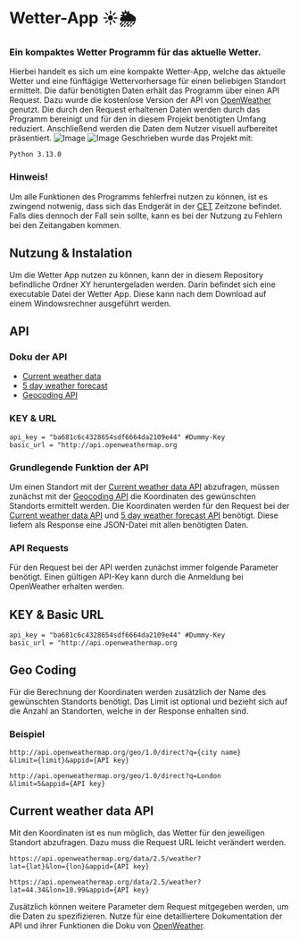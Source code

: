 # Wetter-App ☀️🌦️
### Ein kompaktes Wetter Programm für das aktuelle Wetter. 

Hierbei handelt es sich um eine kompakte Wetter-App, welche das aktuelle Wetter und eine fünftägige Wettervorhersage für einen beliebigen Standort ermittelt. Die dafür benötigten Daten erhält das Programm über einen API Request. Dazu wurde die kostenlose Version der API von [OpenWeather](https://openweathermap.org/) genutzt. Die durch den Request erhaltenen Daten werden durch das Programm bereinigt und für den in diesem Projekt benötigten Umfang reduziert. Anschließend werden die Daten dem Nutzer visuell aufbereitet präsentiert. 
![Image](https://github.com/user-attachments/assets/9a7ee1b4-bc07-4b37-ba70-c6accab4e781)
![Image](https://github.com/user-attachments/assets/7b4c32b2-0fe0-420f-8dc2-3481027cdb1f)
Geschrieben wurde das Projekt mit:
```
Python 3.13.0
```
### Hinweis!
Um alle Funktionen des Programms fehlerfrei nutzen zu können, ist es zwingend notwenig, dass sich das Endgerät in der [CET](https://www.timeanddate.com/time/zones/cet) Zeitzone befindet. Falls dies dennoch der Fall sein sollte, kann es bei der Nutzung zu Fehlern bei den Zeitangaben kommen.
## Nutzung & Instalation
Um die Wetter App nutzen zu können, kann der in diesem Repository befindliche Ordner XY heruntergeladen werden. Darin befindet sich eine executable Datei der Wetter App. Diese kann nach dem Download auf einem Windowsrechner ausgeführt werden. 
## API
### Doku der API
* [Current weather data](https://openweathermap.org/current)
* [5 day weather forecast](https://openweathermap.org/forecast5)
* [Geocoding API](https://openweathermap.org/api/geocoding-api)
### KEY & URL
```
api_key = "ba681c6c4328654sdf6664da2109e44" #Dummy-Key
basic_url = "http://api.openweathermap.org
```
### Grundlegende Funktion der API
Um einen Standort mit der [Current weather data API](https://openweathermap.org/current) abzufragen, müssen zunächst mit der [Geocoding API](https://openweathermap.org/api/geocoding-api) die Koordinaten des gewünschten Standorts ermittelt werden. Die Koordinaten werden für den Request bei der [Current weather data API](https://openweathermap.org/current) und [5 day weather forecast API](https://openweathermap.org/forecast5) benötigt. Diese liefern als Response eine JSON-Datei mit allen benötigten Daten.
### API Requests
Für den Request bei der API werden zunächst immer folgende Parameter benötigt. Einen gültigen API-Key kann durch die Anmeldung bei OpenWeather erhalten werden. 
## KEY & Basic URL
```
api_key = "ba681c6c4328654sdf6664da2109e44" #Dummy-Key
basic_url = "http://api.openweathermap.org
```
## Geo Coding
Für die Berechnung der Koordinaten werden zusätzlich der Name des gewünschten Standorts benötigt. Das Limit ist optional und bezieht sich auf die Anzahl an Standorten, welche in der Response enhalten sind.
### Beispiel
```
http://api.openweathermap.org/geo/1.0/direct?q={city name}
&limit={limit}&appid={API key}

http://api.openweathermap.org/geo/1.0/direct?q=London
&limit=5&appid={API key}
```
## Current weather data API
Mit den Koordinaten ist es nun möglich, das Wetter für den jeweiligen Standort abzufragen. Dazu muss die Request URL leicht verändert werden.
```
https://api.openweathermap.org/data/2.5/weather?
lat={lat}&lon={lon}&appid={API key}

https://api.openweathermap.org/data/2.5/weather?
lat=44.34&lon=10.99&appid={API key}
``` 
Zusätzlich können weitere Parameter dem Request mitgegeben werden, um die Daten zu spezifizieren. 
Nutze für eine detailliertere Dokumentation der API und ihrer Funktionen die Doku von [OpenWeather](https://openweathermap.org/).
